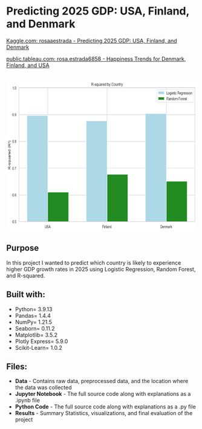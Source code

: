# Predicting 2025 GDP: USA, Finland, and Denmark

[Kaggle.com: rosaaestrada - Predicting 2025 GDP: USA, Finland, and Denmark](https://www.kaggle.com/code/rosaaestrada/predicting-2025-gdp-usa-finland-and-denmark)

[public.tableau.com: rosa.estrada6858 - Happiness Trends for Denmark, Finland, and USA](https://public.tableau.com/views/HappinessTrendsforDenmarkFinlandandUSA/Dashboard2?:language=en-US&:sid=&:redirect=auth&:display_count=n&:origin=viz_share_link)

&nbsp;&nbsp;&nbsp;&nbsp;&nbsp;&nbsp;&nbsp;&nbsp;&nbsp;&nbsp;&nbsp;&nbsp;&nbsp;&nbsp;&nbsp;&nbsp;<img src= "https://github.com/rosaaestrada/Predicting-2025-GDP/blob/main/Results/Images/R-squared%20across%20all%20countries.png?raw=true" alt= "Comparison of metrics across all countries" wight= "400" height= "400">

## Purpose
In this project I wanted to predict which country is likely to experience higher GDP growth rates in 2025 using Logistic Regression, Random Forest, and R-squared.

## Built with: 
- Python= 3.9.13
- Pandas= 1.4.4
- NumPy= 1.21.5
- Seaborn= 0.11.2
- Matplotlib= 3.5.2
- Plotly Express= 5.9.0
- Scikit-Learn= 1.0.2

## Files:
- **Data** - Contains raw data, preprocessed data, and the location where the data was collected
- **Jupyter Notebook** - The full source code along with explanations as a .ipynb file
- **Python Code** - The full source code along with explanations as a .py file
- **Results** - Summary Statistics, visualizations, and final evaluation of the project
